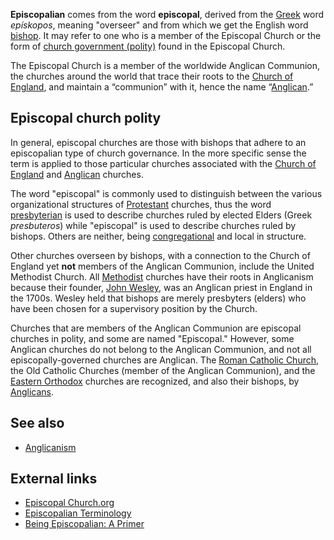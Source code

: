 **Episcopalian** comes from the word **episcopal**, derived from
the [Greek](Greek "Greek") word *epískopos*, meaning "overseer" and
from which we get the English word [bishop](Bishop "Bishop"). It
may refer to one who is a member of the Episcopal Church or the
form of [church government (polity)](Church_polity "Church polity")
found in the Episcopal Church.

The Episcopal Church is a member of the worldwide Anglican
Communion, the churches around the world that trace their roots to
the [Church of England](Church_of_England "Church of England"), and
maintain a “communion” with it, hence the name
“[Anglican](Anglican "Anglican").”

## Episcopal church polity

In general, episcopal churches are those with bishops that adhere
to an episcopalian type of church governance. In the more specific
sense the term is applied to those particular churches associated
with the [Church of England](Church_of_England "Church of England")
and [Anglican](Anglican "Anglican") churches.

The word "episcopal" is commonly used to distinguish between the
various organizational structures of
[Protestant](Protestant "Protestant") churches, thus the word
[presbyterian](Presbyterian "Presbyterian") is used to describe
churches ruled by elected Elders (Greek *presbuteros*) while
"episcopal" is used to describe churches ruled by bishops. Others
are neither, being
[congregational](Congregational "Congregational") and local in
structure.

Other churches overseen by bishops, with a connection to the Church
of England yet **not** members of the Anglican Communion, include
the United Methodist Church. All [Methodist](Methodism "Methodism")
churches have their roots in Anglicanism because their founder,
[John Wesley](John_Wesley "John Wesley"), was an Anglican priest in
England in the 1700s. Wesley held that bishops are merely
presbyters (elders) who have been chosen for a supervisory position
by the Church.

Churches that are members of the Anglican Communion are episcopal
churches in polity, and some are named "Episcopal." However, some
Anglican churches do not belong to the Anglican Communion, and not
all episcopally-governed churches are Anglican. The
[Roman Catholic Church](Roman_Catholic_Church "Roman Catholic Church"),
the Old Catholic Churches (member of the Anglican Communion), and
the [Eastern Orthodox](Eastern_Orthodox "Eastern Orthodox")
churches are recognized, and also their bishops, by
[Anglicans](Anglican "Anglican").



## See also

-   [Anglicanism](Anglicanism "Anglicanism")

## External links

-   [Episcopal Church.org](http://www.episcopalchurch.org/index_new.htm)
-   [Episcopalian Terminology](http://www.holycross.net/anonline.htm)
-   [Being Episcopalian: A Primer](http://www.epicenter.org/epis.htm)



